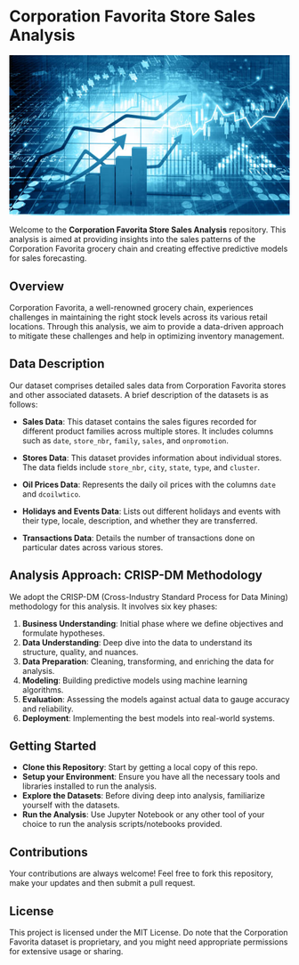 # Corporation Favorita Store Sales Analysis

<img src="img.jpg" alt="Sales Analysis" width="1000"/>

Welcome to the **Corporation Favorita Store Sales Analysis** repository. This analysis is aimed at providing insights into the sales patterns of the Corporation Favorita grocery chain and creating effective predictive models for sales forecasting.

## Overview

Corporation Favorita, a well-renowned grocery chain, experiences challenges in maintaining the right stock levels across its various retail locations. Through this analysis, we aim to provide a data-driven approach to mitigate these challenges and help in optimizing inventory management.

## Data Description

Our dataset comprises detailed sales data from Corporation Favorita stores and other associated datasets. A brief description of the datasets is as follows:

- **Sales Data**: This dataset contains the sales figures recorded for different product families across multiple stores. It includes columns such as `date`, `store_nbr`, `family`, `sales`, and `onpromotion`.
  
- **Stores Data**: This dataset provides information about individual stores. The data fields include `store_nbr`, `city`, `state`, `type`, and `cluster`.
  
- **Oil Prices Data**: Represents the daily oil prices with the columns `date` and `dcoilwtico`.

- **Holidays and Events Data**: Lists out different holidays and events with their type, locale, description, and whether they are transferred.

- **Transactions Data**: Details the number of transactions done on particular dates across various stores.

## Analysis Approach: CRISP-DM Methodology

We adopt the CRISP-DM (Cross-Industry Standard Process for Data Mining) methodology for this analysis. It involves six key phases:

1. **Business Understanding**: Initial phase where we define objectives and formulate hypotheses.
2. **Data Understanding**: Deep dive into the data to understand its structure, quality, and nuances.
3. **Data Preparation**: Cleaning, transforming, and enriching the data for analysis.
4. **Modeling**: Building predictive models using machine learning algorithms.
5. **Evaluation**: Assessing the models against actual data to gauge accuracy and reliability.
6. **Deployment**: Implementing the best models into real-world systems.

## Getting Started

- **Clone this Repository**: Start by getting a local copy of this repo.
- **Setup your Environment**: Ensure you have all the necessary tools and libraries installed to run the analysis.
- **Explore the Datasets**: Before diving deep into analysis, familiarize yourself with the datasets.
- **Run the Analysis**: Use Jupyter Notebook or any other tool of your choice to run the analysis scripts/notebooks provided.

## Contributions

Your contributions are always welcome! Feel free to fork this repository, make your updates and then submit a pull request.

## License

This project is licensed under the MIT License. Do note that the Corporation Favorita dataset is proprietary, and you might need appropriate permissions for extensive usage or sharing.

